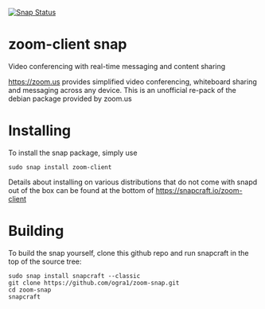 [![Snap Status](https://build.snapcraft.io/badge/ogra1/zoom-snap.svg)](https://build.snapcraft.io/user/ogra1/zoom-snap)

# zoom-client snap

Video conferencing with real-time messaging and content sharing

https://zoom.us provides simplified video conferencing, whiteboard sharing
and messaging across any device. This is an unofficial re-pack of the debian
package provided by zoom.us

# Installing

To install the snap package, simply use
```
sudo snap install zoom-client
```
Details about installing on various distributions that do not come with snapd out of the box can be found at the bottom of https://snapcraft.io/zoom-client

# Building

To build the snap yourself, clone this github repo and run snapcraft in the top of the source tree:

```
sudo snap install snapcraft --classic
git clone https://github.com/ogra1/zoom-snap.git
cd zoom-snap
snapcraft
```
